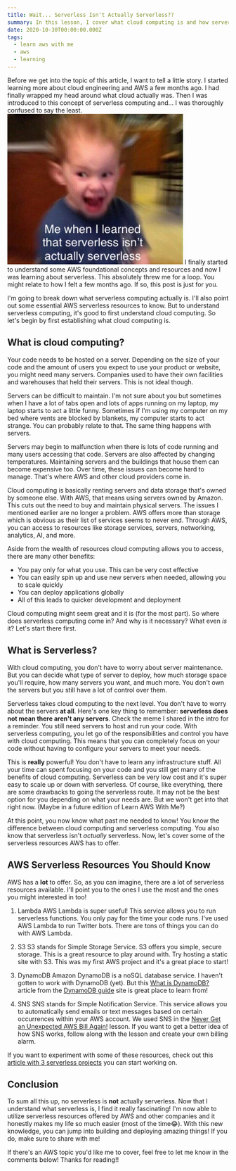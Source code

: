 ```yaml
---
title: Wait... Serverless Isn't Actually Serverless??
summary: In this lesson, I cover what cloud computing is and how serverless computing works. I also outline some useful serverless resources offered by AWS.
date: 2020-10-30T00:00:00.000Z
tags:
  - learn aws with me
  - aws
  - learning
---
```


Before we get into the topic of this article, I want to tell a little story. I started learning more about cloud engineering and AWS a few months ago. I had finally wrapped my head around what cloud actually was. Then I was introduced to this concept of serverless computing and... I was thoroughly confused to say the least.
<img src="/static/img/serverless-meme.jpg" alt="Meme of boy screaming with the caption: Me when I learned that serverless isn't actually serverless" width="400">
I finally started to understand some AWS foundational concepts and resources and now I was learning about serverless. This absolutely threw me for a loop. You might relate to how I felt a few months ago. If so, this post is just for you.

I'm going to break down what serverless computing actually is. I'll also point out some essential AWS serverless resources to know. But to understand serverless computing, it's good to first understand cloud computing. So let's begin by first establishing what cloud computing is.

## What is cloud computing?

Your code needs to be hosted on a server. Depending on the size of your code and the amount of users you expect to use your product or website, you might need many servers. Companies used to have their own facilities and warehouses that held their servers. This is not ideal though.

Servers can be difficult to maintain. I'm not sure about you but sometimes when I have a lot of tabs open and lots of apps running on my laptop, my laptop starts to act a little funny. Sometimes if I'm using my computer on my bed where vents are blocked by blankets, my computer starts to act strange. You can probably relate to that. The same thing happens with servers.

Servers may begin to malfunction when there is lots of code running and many users accessing that code. Servers are also affected by changing temperatures. Maintaining servers and the buildings that house them can become expensive too. Over time, these issues can become hard to manage. That's where AWS and other cloud providers come in.

Cloud computing is basically renting servers and data storage that's owned by someone else. With AWS, that means using servers owned by Amazon. This cuts out the need to buy and maintain physical servers. The issues I mentioned earlier are no longer a problem. AWS offers more than storage which is obvious as their list of services seems to never end. Through AWS, you can access to resources like storage services, servers, networking, analytics, AI, and more.

Aside from the wealth of resources cloud computing allows you to access, there are many other benefits:

- You pay only for what you use. This can be very cost effective
- You can easily spin up and use new servers when needed, allowing you to scale quickly
- You can deploy applications globally
- All of this leads to quicker development and deployment

Cloud computing might seem great and it is (for the most part). So where does serverless computing come in? And why is it necessary? What even *is* it? Let's start there first.

## What is Serverless?

With cloud computing, you don't have to worry about server maintenance. But you can decide what type of server to deploy, how much storage space you'll require, how many servers you want, and much more. You don't own the servers but you still have a lot of control over them.

Serverless takes cloud computing to the next level. You don't have to worry about the servers **at all**. Here's one key thing to remember: **serverless does not mean there aren't any servers**. Check the meme I shared in the intro for a reminder. You still need servers to host and run your code. With serverless computing, you let go of the responsibilities and control you have with cloud computing. This means that you can completely focus on your code without having to configure your servers to meet your needs.

This is **really** powerful! You don't have to learn any infrastructure stuff. All your time can spent focusing on your code and you still get many of the benefits of cloud computing. Serverless can be very low cost and it's super easy to scale up or down with serverless. Of course, like everything, there are some drawbacks to going the serverless route. It may not be the best option for you depending on what your needs are. But we won't get into that right now. (Maybe in a future edition of Learn AWS With Me?)

At this point, you now know what past me needed to know! You know the difference between cloud computing and serverless computing. You also know that serverless isn't *actually* serverless. Now, let's cover some of the serverless resources AWS has to offer.

## AWS Serverless Resources You Should Know

AWS has a **lot** to offer. So, as you can imagine, there are a lot of serverless resources available. I'll point you to the ones I use the most and the ones you might interested in too!

1. Lambda
AWS Lambda is super useful! This service allows you to run serverless functions. You only pay for the time your code runs. I've used AWS Lambda to run Twitter bots. There are tons of things you can do with AWS Lambda.

2. S3
S3 stands for Simple Storage Service. S3 offers you simple, secure storage. This is a great resource to play around with. Try hosting a static site with S3. This was my first AWS project and it's a great place to start!

3. DynamoDB
Amazon DynamoDB is a noSQL database service. I haven't gotten to work with DynamoDB (yet). But this [What is DynamoDB?](https://www.dynamodbguide.com/what-is-dynamo-db/) article from the [DynamoDB guide](https://www.dynamodbguide.com/) site is great place to learn from!

4. SNS
SNS stands for Simple Notification Service. This service allows you to automatically send emails or text messages based on certain occurrences within your AWS account. We used SNS in the [Never Get an Unexpected AWS Bill Again!](https://www.ceoraford.com/posts/never-get-an-unexpected-aws-bill-again!/) lesson. If you want to get a better idea of how SNS works, follow along with the lesson and create your own billing alarm.

If you want to experiment with some of these resources, check out this [article with 3 serverless projects](https://www.thedevcoach.co.uk/serverless-beginner-project/) you can start working on.

## Conclusion

To sum all this up, no serverless is **not** actually serverless. Now that I understand what serverless is, I find it really fascinating! I'm now able to utilize serverless resources offered by AWS and other companies and it honestly makes my life so much easier (most of the time😂). With this new knowledge, you can jump into building and deploying amazing things! If you do, make sure to share with me!

If there's an AWS topic you'd like me to cover, feel free to let me know in the comments below! Thanks for reading!!
